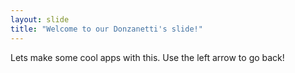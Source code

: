 ```yaml
---
layout: slide
title: "Welcome to our Donzanetti's slide!"
---
```

Lets make some cool apps with this. 
Use the left arrow to go back!